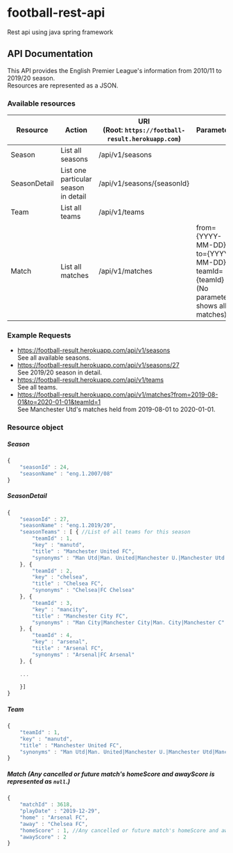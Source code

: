# football-rest-api
Rest api using java spring framework

## API Documentation
This API provides the English Premier League's information from 2010/11 to 2019/20 season.<br/>
Resources are represented as a JSON.

### Available resources
| Resource | Action | URI<br/> (Root: `https://football-result.herokuapp.com`) | Parameters |
| ------ | -------- |------ | ------ | 
| Season | List all seasons |/api/v1/seasons |  | 
| SeasonDetail | List one particular season in detail | /api/v1/seasons/{seasonId} | |
| Team | List all teams |/api/v1/teams |  |
| Match | List all matches |/api/v1/matches | from={YYYY-MM-DD}<br/>to={YYYY-MM-DD}<br/>teamId={teamId}<br/>(No parameter shows all matches) | 

### Example Requests

* https://football-result.herokuapp.com/api/v1/seasons
<br/>See all available seasons.
* https://football-result.herokuapp.com/api/v1/seasons/27
<br/>See 2019/20 season in detail.
* https://football-result.herokuapp.com/api/v1/teams
<br/>See all teams.
* https://football-result.herokuapp.com/api/v1/matches?from=2019-08-01&to=2020-01-01&teamId=1
<br/>See Manchester Utd's matches held from 2019-08-01 to 2020-01-01.

### Resource object
##### Season
```javascript
{
    "seasonId" : 24,
    "seasonName" : "eng.1.2007/08"
}
```

##### SeasonDetail
```javascript
{
    "seasonId" : 27,
    "seasonName" : "eng.1.2019/20",
    "seasonTeams" : [ { //List of all teams for this season
        "teamId" : 1,
        "key" : "manutd",
        "title" : "Manchester United FC",
        "synonyms" : "Man Utd|Man. United|Manchester U.|Manchester Utd|Manchester United"
    }, {
        "teamId" : 2,
        "key" : "chelsea",
        "title" : "Chelsea FC",
        "synonyms" : "Chelsea|FC Chelsea"
    }, {
        "teamId" : 3,
        "key" : "mancity",
        "title" : "Manchester City FC",
        "synonyms" : "Man City|Manchester City|Man. City|Manchester C"
    }, {
        "teamId" : 4,
        "key" : "arsenal",
        "title" : "Arsenal FC",
        "synonyms" : "Arsenal|FC Arsenal"
    }, {
    
    ...
    
    }]
}
```
##### Team
```javascript
{
    "teamId" : 1,
    "key" : "manutd",
    "title" : "Manchester United FC",
    "synonyms" : "Man Utd|Man. United|Manchester U.|Manchester Utd|Manchester United"
}
```
##### Match (Any cancelled or future match's homeScore and awayScore is represented as ```null```.)
```javascript
{
    "matchId" : 3618,
    "playDate" : "2019-12-29",
    "home" : "Arsenal FC",
    "away" : "Chelsea FC",
    "homeScore" : 1, //Any cancelled or future match's homeScore and awayScore is represented as null.
    "awayScore" : 2
}
```
